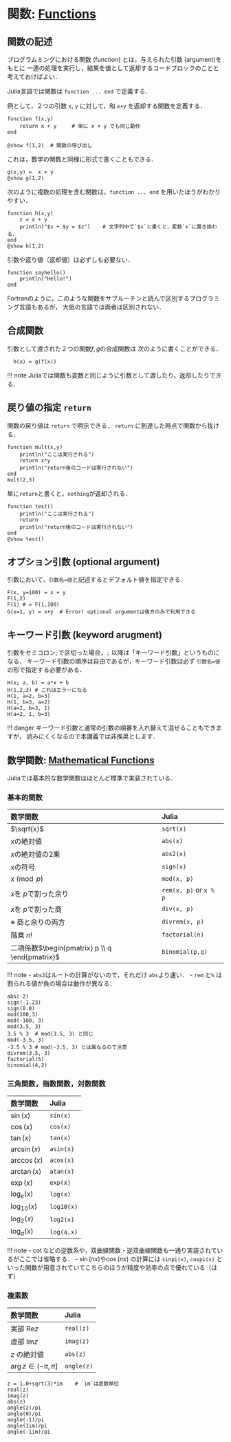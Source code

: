 
# 関数: [Functions](https://docs.julialang.org/en/v1/manual/functions/)

## 関数の記述
プログラムミングにおける関数 (function) とは，与えられた引数 (argument)をもとに
一連の処理を実行し，結果を値として返却するコードブロックのことと考えておけばよい．

Julia言語では関数は `function ... end` で定義する．

例として，２つの引数 `x`, `y` に対して，和 `x+y` を返却する関数を定義する．

```@repl
function f(x,y)
    return x + y     # 単に x + y でも同じ動作
end

@show f(1,2)  # 関数の呼び出し
```

これは，数学の関数と同様に形式で書くこともできる．
```@repl
g(x,y) =  x + y
@show g(1,2)
```

次のように複数の処理を含む関数は，`function ... end` を用いたほうがわかりやすい．
```@repl
function h(x,y)
    z = x + y
    println("$x + $y = $z")    # 文字列中で`$x`と書くと，変数`x`に置き換わる． 
end
@show h(1,2)
```

引数や返り値（返却値）は必ずしも必要ない．

```@repl
function sayhello()
    println("Hello!")    
end
```
Fortranのように，このような関数をサブルーチンと読んで区別するプログラミング言語もあるが，
大抵の言語では両者は区別されない．

## 合成関数
引数として渡された２つの関数$f,g$の合成関数は
次のように書くことができる．
```@repl
  h(x) = g(f(x))
```

!!! note 
    Juliaでは関数も変数と同じように引数として渡したり，返却したりできる．


## 戻り値の指定 `return`
関数の戻り値は `return` で明示できる． `return` に到達した時点で関数から抜ける． 

```@repl
function mult(x,y)
    println("ここは実行される") 
    return x*y
    println("return後のコードは実行されない")  
end
mult(2,3)
```

単に`return`と書くと，`nothing`が返却される．
```@example
function test()
    println("ここは実行される") 
    return
    println("return後のコードは実行されない") 
end
@show test()
```

## オプション引数 (optional argument)
引数において，`引数名=値`と記述するとデフォルト値を指定できる．

```@repl
F(x, y=100) = x + y
F(1,2)
F(1) # = F(1,100)
G(x=1, y) = x+y  # Error! optional argumentは後方のみで利用できる
```

## キーワード引数 (keyword arugment)
引数をセミコロン`;`で区切った場合，`;` 以降は「キーワード引数」というものになる．
キーワード引数の順序は自由であるが，キーワード引数は必ず `引数名=値`の形で指定する必要がある． 
```@repl
H(x; a, b) = a*x + b
H(1,2,3) # これはエラーになる
H(1, a=2, b=3)
H(1, b=3, a=2)
H(a=2, b=3, 1)  
H(a=2, 1, b=3)  
```

!!! danger
    キーワード引数と通常の引数の順番を入れ替えて混ぜることもできますが，
    読みにくくなるので本講義では非推奨とします．


## 数学関数: [Mathematical Functions](https://docs.julialang.org/en/v1/base/math/#Mathematical-Functions)

Juliaでは基本的な数学関数はほとんど標準で実装されている．

### 基本的関数
| 数学関数      |    Julia      |
|:-------------|:--------------|
| $\sqrt{x}$    | `sqrt(x)`    |
| $x$の絶対値    | `abs(x)`      |
| $x$の絶対値の2乗    | `abs2(x)`      |
| $x$の符号    | `sign(x)`      |
| $x \pmod p$    | `mod(x, p)`      |
| $x$を $p$で割った余り    | `rem(x, p)` or `x % p`|
| $x$を $p$で割った商    | `div(x, p)`      |
| ※ 商と余りの両方       | `divrem(x, p)`       |
| 階乗 $n!$     | `factorial(n)`       |
| 二項係数$\begin{pmatrix} p \\ q \end{pmatrix}$     | `binomial(p,q)`     |

!!! note
     - `abs2`はルートの計算がないので，それだけ `abs`より速い．
     - `rem` と`%` は割られる値が負の場合は動作が異なる．

```@repl
abs(-2)
sign(-1.23)
sign(0.0)
mod(100,3)
mod(-100, 3)
mod(3.5, 3)
3.5 % 3  # mod(3.5, 3) と同じ
mod(-3.5, 3)
-3.5 % 3 # mod(-3.5, 3) とは異なるので注意
divrem(3.5, 3)
factorial(5)
binomial(4,2)
```
### 三角関数，指数関数，対数関数

| 数学関数      |    Julia      |
|:-------------|:--------------|
| $\sin(x)$    | `sin(x)`      |
| $\cos(x)$    | `cos(x)`      |
| $\tan(x)$    | `tan(x)`      |
| $\arcsin(x)$    | `asin(x)`      |
| $\arccos(x)$    | `acos(x)`      |
| $\arctan(x)$    | `atan(x)`      |
| $\exp(x)$       | `exp(x)`       |
| $\log_e(x)$     | `log(x)`       |
| $\log_{10}(x)$     | `log10(x)`     |
| $\log_{2}(x)$     | `log2(x)`     |
| $\log_{a}(x)$     | `log(a,x)`     |

!!! note
     - []()$\cot$などの逆数系や，双曲線関数・逆双曲線関数も一通り実装されているがここでは省略する．
     - []()$\sin(\pi x)$や$\cos(\pi x)$ の計算には `sinpi(x)`, `cospi(x)` といった関数が用意されていてこちらのほうが精度や効率の点で優れている（はず）


### 複素数

| 数学関数      |    Julia      |
|:-------------|:--------------|
| 実部 $\mathrm{Re} z$    | `real(z)`      |
| 虚部 $\mathrm{Im} z$    | `imag(z)`      |
| $z$ の絶対値      | `abs(z)`      |
| $\arg z \in (-\pi, \pi]$    | `angle(z)`      |

```@repl
z = 1.0+sqrt(3)*im    # `im`は虚数単位
real(z)
imag(z)
abs(z)
angle(z)/pi
angle(0)/pi
angle(-1)/pi
angle(1im)/pi
angle(-1im)/pi
```
